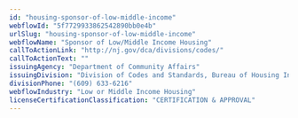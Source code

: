 ```yaml
---
id: "housing-sponsor-of-low-middle-income"
webflowId: "5f7729933862542890bb0e4b"
urlSlug: "housing-sponsor-of-low-middle-income"
webflowName: "Sponsor of Low/Middle Income Housing"
callToActionLink: "http://nj.gov/dca/divisions/codes/"
callToActionText: ""
issuingAgency: "Department of Community Affairs"
issuingDivision: "Division of Codes and Standards, Bureau of Housing Inspection"
divisionPhone: "(609) 633-6216"
webflowIndustry: "Low or Middle Income Housing"
licenseCertificationClassification: "CERTIFICATION & APPROVAL"
---
```

